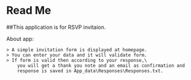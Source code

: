 # Read Me

##This application is for RSVP invitaion.

About app:
```
> A simple invitation form is displayed at homepage.
> You can enter your data and it will validate form.
> If form is valid then according to your response,\
	you will get a thank you note and an email as confirmation and
	response is saved in App_data\Responses\Responses.txt.
```